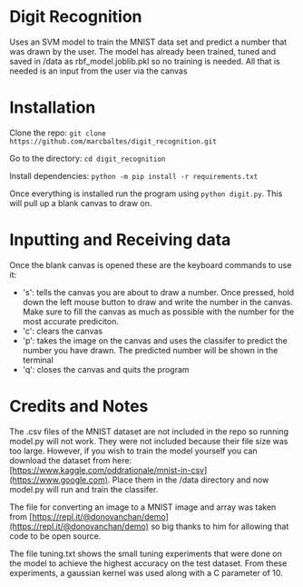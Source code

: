 # Digit Recognition
Uses an SVM model to train the MNIST data set and predict a number that was drawn by the user. The model has already been trained, tuned
and saved in /data as rbf_model.joblib.pkl so no training is needed. All that is needed is an input from the user via the canvas

# Installation
Clone the repo: ```git clone https://github.com/marcbaltes/digit_recognition.git```

Go to the directory: ```cd digit_recognition```

Install dependencies: ```python -m pip install -r requirements.txt```

Once everything is installed run the program using ```python digit.py```. This will pull up a blank canvas to draw on.

# Inputting and Receiving data
Once the blank canvas is opened these are the keyboard commands to use it:
- 's': tells the canvas you are about to draw a number. Once pressed, hold down the left mouse button to draw and write the 
number in the canvas. Make sure to fill the canvas as much as possible with the number for the most accurate prediciton.
- 'c': clears the canvas
- 'p': takes the image on the canvas and uses the classifer to predict the number you have drawn. The predicted number will
be shown in the terminal
- 'q': closes the canvas and quits the program

# Credits and Notes
The .csv files of the MNIST dataset are not included in the repo so running model.py will not work. They were
not included because their file size was too large. However, if you wish to train the model yourself you can download
the dataset from here: [https://www.kaggle.com/oddrationale/mnist-in-csv](https://www.google.com). Place them in the /data directory and now model.py
will run and train the classifer.

The file for converting an image to a MNIST image and array was taken from [https://repl.it/@donovanchan/demo](https://repl.it/@donovanchan/demo)
so big thanks to him for allowing that code to be open source.

The file tuning.txt shows the small tuning experiments that were done on the model to achieve the highest accuracy on the test dataset. 
From these experiments, a gaussian kernel was used along with a C parameter of 10.
